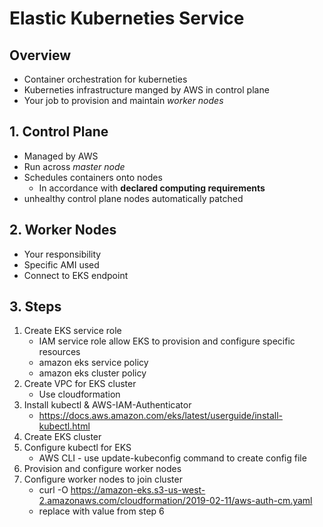 # Elastic Kuberneties Service
## Overview
* Container orchestration for kuberneties
* Kuberneties infrastructure manged by AWS in control plane
* Your job to provision and maintain *worker nodes*
## 1. Control Plane
* Managed by AWS
* Run across *master node*
* Schedules containers onto nodes
    * In accordance with **declared computing requirements**
* unhealthy control plane nodes automatically patched
## 2. Worker Nodes
* Your responsibility
* Specific AMI used
* Connect to EKS endpoint
## 3. Steps
1. Create EKS service role
    * IAM service role allow EKS to provision and configure specific resources
    * amazon eks service policy
    * amazon eks cluster policy
2. Create VPC for EKS cluster
    * Use cloudformation
3. Install kubectl & AWS-IAM-Authenticator
    * https://docs.aws.amazon.com/eks/latest/userguide/install-kubectl.html
4. Create EKS cluster
5. Configure kubectl for EKS
    * AWS CLI - use update-kubeconfig command to create config file
6. Provision and configure worker nodes
7. Configure worker nodes to join cluster
    * curl -O https://amazon-eks.s3-us-west-2.amazonaws.com/cloudformation/2019-02-11/aws-auth-cm.yaml
    * replace <ARN instance role> with value from step 6
